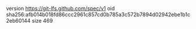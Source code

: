 version https://git-lfs.github.com/spec/v1
oid sha256:afb014b018fd86ccc2961c857cd0b785a3c572b7894d02942ebe1b1c2eb60144
size 469
